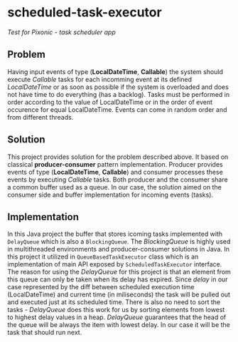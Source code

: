 # scheduled-task-executor
*Test for Pixonic - task scheduler app*
<br />

## Problem

Having input events of type (__LocalDateTime__, __Callable__) the system should execute *Callable* tasks for each incomming event at
its defined *LocalDateTime* or as soon as possible if the system is overloaded and does not have time to do everything (has a backlog).
Tasks must be performed in order according to the value of LocalDateTime or in the order of event occurence for equal LocalDateTime.
Events can come in random order and from different threads.

## Solution
This project provides solution for the problem described above. It based on classical __producer-consumer__ pattern implementation.
Producer provides events of type (__LocalDateTime__, __Callable__) and consumer processes these events by executing *Callable* tasks.
Both producer and the consumer share a common buffer used as a queue. In our case, the solution aimed on the consumer side and buffer
implementation for incoming events (tasks).

## Implementation
In this Java project the buffer that stores icoming tasks implemented with `DelayQueue` which is also a `BlockingQueue`.
The *BlockingQueue* is highly used in multithreaded environments and producer-consumer solutions in Java. In this project it utilized
in `QueueBasedTaskExecutor` class which is an implementation of main API exposed by `ScheduledTaskExecutor` interface.
The reason for using the *DelayQueue* for this project is that an element from this queue can only be taken when its delay has expired.
Since *delay* in our case represented by the diff between scheduled execution time (LocalDateTime) and current time (in miliseconds) the task will be pulled out and executed just at its scheduled time. There is also no need to sort the tasks - *DelayQueue* does this work for us by sorting elements from lowest to highest delay values in a heap. *DelayQueue* guarantees that the head of the queue will be always the item with lowest delay. In our case it will be the task that should run next.
 
